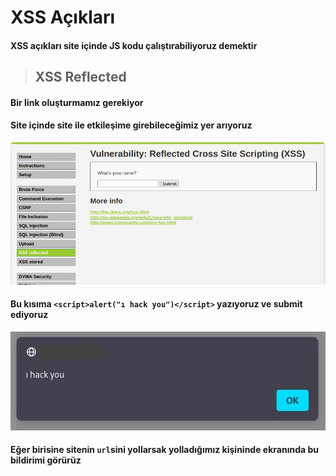 # XSS Açıkları

#### XSS açıkları site içinde JS kodu çalıştırabiliyoruz demektir

> ## XSS Reflected

#### Bir link oluşturmamız gerekiyor 
#### Site içinde site ile etkileşime girebileceğimiz yer arıyoruz 
![](https://github.com/ahmetnuysal/Cyber-Security/blob/b8d58a9d2f710cb023f9ac0dbb2d83c22e457eba/Websitesi%20Pentesting/Pict/WhatsApp%20Image%202022-08-30%20at%2013.39.08.jpeg)
#### Bu kısıma ```<script>alert("ı hack you")</script>``` yazıyoruz ve submit ediyoruz
![](https://github.com/ahmetnuysal/Cyber-Security/blob/f7a0ec1433d1e05fd007503381c54e818cfce8e6/Websitesi%20Pentesting/Pict/WhatsApp%20Image%202022-08-30%20at%2013.42.12.jpeg)
#### Eğer birisine sitenin ```url```sini yollarsak yolladığımız kişininde ekranında bu bildirimi görürüz
